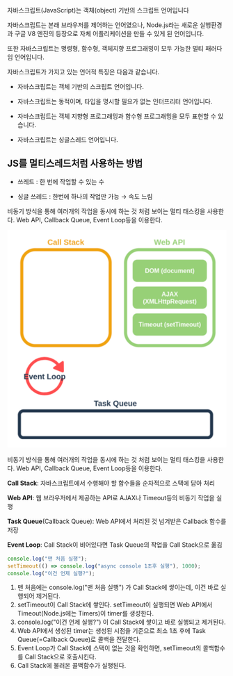자바스크립트(JavaScript)는 객체(object) 기반의 스크립트 언어입니다

자바스크립트는 본래 브라우저를 제어하는 언어였으나, Node.js라는 새로운 실행환경과 구글 V8 엔진의 등장으로 자체 어플리케이션을 만들 수 있게 된 언어입니다.

또한 자바스크립트는 명령형, 함수형, 객체지향 프로그래밍이 모두 가능한 멀티 패러다임 언어입니다.

자바스크립트가 가지고 있는 언어적 특징은 다음과 같습니다.

- 자바스크립트는 객체 기반의 스크립트 언어입니다.

- 자바스크립트는 동적이며, 타입을 명시할 필요가 없는 인터프리터 언어입니다.

- 자바스크립트는 객체 지향형 프로그래밍과 함수형 프로그래밍을 모두 표현할 수 있습니다.

- 자바스크립트는 싱글스레드 언어입니다.

## JS를 멀티스레드처럼 사용하는 방법

- 쓰레드 : 한 번에 작업할 수 있는 수

- 싱글 쓰레드 : 한번에 하나의 작업만 가능 → 속도 느림

비동기 방식을 통해 여러개의 작업을 동시에 하는 것 처럼 보이는 멀티 태스킹을 사용한다.
Web API, Callback Queue, Event Loop등을 이용한다.

![call stack ~ evnt loop 사진](image-1.png)

비동기 방식을 통해 여러개의 작업을 동시에 하는 것 처럼 보이는 멀티 태스킹을 사용한다.
Web API, Callback Queue, Event Loop등을 이용한다.

**Call Stack**: 자바스크립트에서 수행해야 할 함수들을 순차적으로 스택에 담아 처리

**Web API**: 웹 브라우저에서 제공하는 API로 AJAX나 Timeout등의 비동기 작업을 실행

**Task Queue**(Callback Queue): Web API에서 처리된 것 넘겨받은 Callback 함수를 저장

**Event Loop**: Call Stack이 비어있다면 Task Queue의 작업을 Call Stack으로 옮김

```jsx
console.log("맨 처음 실행");
setTimeout(() => console.log("async console 1초후 실행"), 1000);
console.log("이건 언제 실행?");
```

1. 맨 처음에는 console.log("맨 처음 실행") 가 Call Stack에 쌓이는데, 이건 바로 실행되어 제거된다.
2. setTimeout이 Call Stack에 쌓인다. setTimeout이 실행되면 Web API에서 Timeout(Node.js에는 Timers)이 timer를 생성한다.
3. console.log("이건 언제 실행?") 이 Call Stack에 쌓이고 바로 실행되고 제거된다.
4. Web API에서 생성된 timer는 생성된 시점을 기준으로 최소 1초 후에 Task Queue(=Callback Queue)로 콜백을 전달한다.
5. Event Loop가 Call Stack에 스택이 없는 것을 확인하면, setTimeout의 콜백함수를 Call Stack으로 호출시킨다.
6. Call Stack에 불러온 콜백함수가 실행된다.